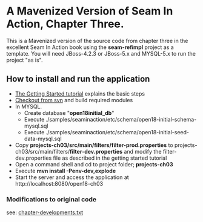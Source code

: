 # A Mavenized Version of Seam In Action, Chapter Three. #

This is a Mavenized version of the source code from chapter three in the excellent Seam In Action book using the **seam-refimpl** project as a template.
You will need JBoss-4.2.3 or JBoss-5.x and MYSQL-5.x to run the project "as is".

## How to install and run the application ##
  * [The Getting Started tutorial](http://www.glxn.net/seam-maven-refimpl/doc/tutorial/) explains the basic steps
  * [Checkout from svn](http://seam-maven-refimpl.googlecode.com/svn/trunk/) and build required modules
  * In MYSQL.
    * Create database "**open18initial\_db**"
    * Execute ./samples/seaminaction/etc/schema/open18-initial-schema-mysql.sql
    * Execute ./samples/seaminaction/etc/schema/open18-initial-seed-data-mysql.sql
  * Copy **projects-ch03/src/main/filters/filter-prod.properties** to projects-ch03/src/main/filters/**filter-dev.properties** and modify the filter-dev.properties file as described in the getting started tutorial
  * Open a command shell and cd to project folder; **projects-ch03**
  * Execute **mvn install -Penv-dev,explode**
  * Start the server and access the application at http://localhost:8080/open18-ch03

### Modifications to original code ###
see: [chapter-developments.txt](http://seam-maven-refimpl.googlecode.com/svn/trunk/samples/seaminaction/stages/projects-ch03/chapter-developments.txt)